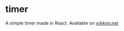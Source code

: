 # timer
A simple timer made in React.
Available on [vrkknn.net](https://vrkknn.net/projects/timer/index.html)
